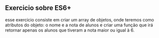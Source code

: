 ## Exercicio sobre ES6+
esse exercicio consiste em criar um array de objetos, onde teremos como atributos do objeto: o nome e a nota de alunos e criar uma função que irá retornar apenas os alunos que tiveram a nota maior ou igual à 6.
